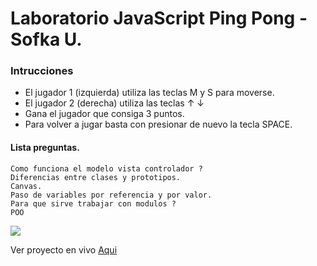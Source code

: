 # Laboratorio JavaScript Ping Pong - Sofka U.

### Intrucciones 
- El jugador 1 (izquierda) utiliza las teclas M y S para moverse.
- El jugador 2 (derecha) utiliza las teclas  ↑  ↓
- Gana el jugador que consiga 3 puntos.
- Para volver a jugar basta con presionar de nuevo la tecla SPACE.

#### Lista preguntas.
	Como funciona el modelo vista controlador ?
	Diferencias entre clases y prototipos.
	Canvas.
	Paso de variables por referencia y por valor.
	Para que sirve trabajar con modulos ?
	POO

![](https://i.imgur.com/3SE18yV.png)


Ver proyecto en vivo [Aqui](https://iamdiegoskr.github.io/LaboratorioJavaScriptPingPong/ "Aqui")